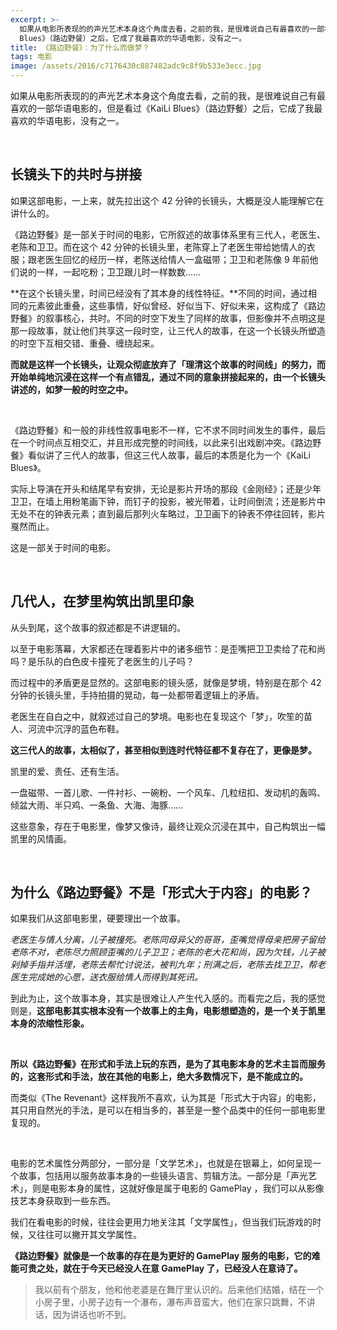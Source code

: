 ```yaml
---
excerpt: >-
  如果从电影所表现的的声光艺术本身这个角度去看，之前的我，是很难说自己有最喜欢的一部华语电影的，但是看过《KaiLi
  Blues》（路边野餐）之后，它成了我最喜欢的华语电影，没有之一。
title: 《路边野餐》：为了什么而做梦？
tags: 电影
image: /assets/2016/c7176430c887482adc9c8f9b533e3ecc.jpg
---
```


如果从电影所表现的的声光艺术本身这个角度去看，之前的我，是很难说自己有最喜欢的一部华语电影的，但是看过《KaiLi Blues》（路边野餐）之后，它成了我最喜欢的华语电影，没有之一。

<br>

## 长镜头下的共时与拼接

如果这部电影，一上来，就先拉出这个 42 分钟的长镜头，大概是没人能理解它在讲什么的。

《路边野餐》是一部关于时间的电影，它所叙述的故事体系里有三代人，老医生、老陈和卫卫。而在这个 42 分钟的长镜头里，老陈穿上了老医生带给她情人的衣服；跟老医生回忆的经历一样，老陈送给情人一盒磁带；卫卫和老陈像 9 年前他们说的一样，一起吃粉；卫卫跟儿时一样数数……

**在这个长镜头里，时间已经没有了其本身的线性特征。**不同的时间，通过相同的元素彼此重叠，这些事情，好似曾经、好似当下、好似未来，这构成了《路边野餐》的叙事核心，共时。不同的时空下发生了同样的故事，但影像并不点明这是那一段故事，就让他们共享这一段时空，让三代人的故事，在这一个长镜头所塑造的时空下互相交错、重叠、缠绕起来。

**而就是这样一个长镜头，让观众彻底放弃了「理清这个故事的时间线」的努力，而开始单纯地沉浸在这样一个有点错乱，通过不同的意象拼接起来的，由一个长镜头讲述的，如梦一般的时空之中。**

<br>

《路边野餐》和一般的非线性叙事电影不一样，它不求不同时间发生的事件，最后在一个时间点互相交汇，并且形成完整的时间线，以此来引出戏剧冲突。《路边野餐》看似讲了三代人的故事，但这三代人故事，最后的本质是化为一个《KaiLi Blues》。

实际上导演在开头和结尾早有安排，无论是影片开场的那段《金刚经》；还是少年卫卫，在墙上用粉笔画下钟，而钉子的投影，被光带着，让时间倒流；还是影片中无处不在的钟表元素；直到最后那列火车略过，卫卫画下的钟表不停往回转，影片戛然而止。

这是一部关于时间的电影。

<br>

## 几代人，在梦里构筑出凯里印象

从头到尾，这个故事的叙述都是不讲逻辑的。

以至于电影落幕，大家都还在理着影片中的诸多细节：是歪嘴把卫卫卖给了花和尚吗？是乐队的白色皮卡撞死了老医生的儿子吗？

而过程中的矛盾更是显然的。这部电影的镜头感，就像是梦境，特别是在那个 42 分钟的长镜头里，手持拍摄的晃动，每一处都带着逻辑上的矛盾。

老医生在自白之中，就叙述过自己的梦境。电影也在复现这个「梦」，吹笙的苗人、河流中沉浮的蓝色布鞋。

**这三代人的故事，太相似了，甚至相似到连时代特征都不复存在了，更像是梦。**

凯里的爱、责任、还有生活。

一盘磁带、一首儿歌、一件衬衫、一碗粉、一个风车、几粒纽扣、发动机的轰鸣、倾盆大雨、半只鸡、一条鱼、大海、海豚……

这些意象，存在于电影里，像梦又像诗，最终让观众沉浸在其中，自己构筑出一幅凯里的风情画。

<br>

## 为什么《路边野餐》不是「形式大于内容」的电影？

如果我们从这部电影里，硬要理出一个故事。

_老医生与情人分离，儿子被撞死。老陈同母异父的哥哥，歪嘴觉得母亲把房子留给老陈不对，老陈尽力照顾歪嘴的儿子卫卫；老陈的老大花和尚，因为欠钱，儿子被剁掉手指并活埋，老陈去帮忙讨说法，被判九年；刑满之后，老陈去找卫卫，帮老医生完成她的心愿，送衣服给情人而得到其死讯。_

到此为止，这个故事本身，其实是很难让人产生代入感的。而看完之后，我的感觉则是，**这部电影其实根本没有一个故事上的主角，电影想塑造的，是一个关于凯里本身的浓缩性形象。**

<br>

**所以《路边野餐》在形式和手法上玩的东西，是为了其电影本身的艺术主旨而服务的，这套形式和手法，放在其他的电影上，绝大多数情况下，是不能成立的。**

而类似《The Revenant》这样我所不喜欢，认为其是「形式大于内容」的电影，其只用自然光的手法，是可以在相当多的，甚至是一整个品类中的任何一部电影里复现的。

<br>

电影的艺术属性分两部分，一部分是「文学艺术」，也就是在银幕上，如何呈现一个故事，包括用以服务故事本身的一些镜头语言、剪辑方法。一部分是「声光艺术」，则是电影本身的属性，这就好像是属于电影的 GamePlay ，我们可以从影像技艺本身获取到一些东西。

我们在看电影的时候，往往会更用力地关注其「文学属性」，但当我们玩游戏的时候，又往往可以撇开其文学属性。

**《路边野餐》就像是一个故事的存在是为更好的 GamePlay 服务的电影，它的难能可贵之处，就在于今天已经没人在意 GamePlay 了，已经没人在意诗了。**

> 我以前有个朋友，他和他老婆是在舞厅里认识的。后来他们结婚，结在一个小房子里，小房子边有一个瀑布，瀑布声音蛮大，他们在家只跳舞，不讲话，因为讲话也听不到。
